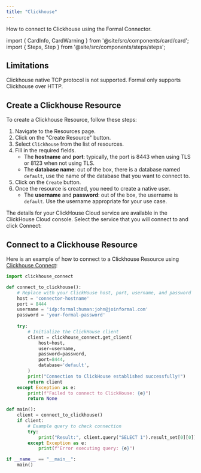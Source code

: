 ```yaml
---
title: "Clickhouse"
---
```


<span className="page-description">How to connect to Clickhouse using the Formal Connector.</span>

import { CardInfo, CardWarning } from '@site/src/components/card/card';
import { Steps, Step } from '@site/src/components/steps/steps';

## Limitations

Clickhouse native TCP protocol is not supported. Formal only supports Clickhouse over HTTP.

## Create a Clickhouse Resource

To create a Clickhouse Resource, follow these steps:
1. Navigate to the Resources page.
2. Click on the "Create Resource" button.
3. Select `Clickhouse` from the list of resources.
4. Fill in the required fields.
    - The **hostname** and **port**: typically, the port is 8443 when using TLS or 8123 when not using TLS.
    - The **database name**: out of the box, there is a database named `default`, use the name of the database that you want to connect to.
5. Click on the `Create` button.
6. Once the resource is created, you need to create a native user.
    - The **username** and **password**: out of the box, the username is `default`. Use the username appropriate for your use case.

<CardInfo>
The details for your ClickHouse Cloud service are available in the ClickHouse Cloud console. Select the service that you will connect to and click Connect:
</CardInfo>

## Connect to a Clickhouse Resource

Here is an example of how to connect to a Clickhouse Resource using [Clickhouse Connect](https://clickhouse.com/docs/en/integrations/python):
```python
import clickhouse_connect

def connect_to_clickhouse():
    # Replace with your ClickHouse host, port, username, and password
    host = 'connector-hostname'
    port = 8444
    username = 'idp:formal:human:john@joinformal.com'
    password = 'your-formal-password'
    
    try:
        # Initialize the ClickHouse client
        client = clickhouse_connect.get_client(
            host=host,
            user=username,
            password=password,
            port=8444,
            database='default',
        )
        print("Connection to ClickHouse established successfully!")
        return client
    except Exception as e:
        print(f"Failed to connect to ClickHouse: {e}")
        return None

def main():
    client = connect_to_clickhouse()
    if client:
        # Example query to check connection
        try:
            print("Result:", client.query("SELECT 1").result_set[0][0])
        except Exception as e:
            print(f"Error executing query: {e}")

if __name__ == "__main__":
    main()
```
